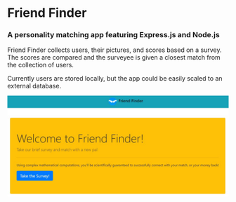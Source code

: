 # Friend Finder 

### A personality matching app featuring Express.js and Node.js

Friend Finder collects users, their pictures, and scores based on a survey. The scores are compared and the surveyee is given a closest match from the collection of users.

Currently users are stored locally, but the app could be easily scaled to an external database.

![Screenshot](screen.JPG)
